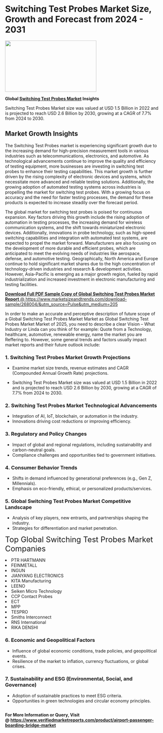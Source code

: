 <H1>Switching Test Probes Market Size, Growth and Forecast from 2024 - 2031</H1><img class="aligncenter size-medium wp-image-584254" src="https://thirdeyenews.in/wp-content/uploads/2024/09/Global-Market-Research-300x168.jpeg" alt="" width="300" height="168" /><p><strong>Global&nbsp;<a href="https://www.marketsizeandtrends.com/download-sample/268004/&amp;utm_source=Pulse&amp;utm_medium=205">Switching Test Probes Market</a> Insights</strong></p><p>Switching Test Probes Market size was valued at USD 1.5 Billion in 2022 and is projected to reach USD 2.6 Billion by 2030, growing at a CAGR of 7.7% from 2024 to 2030.</p><p><h2>Market Growth Insights</h2> <p>The Switching Test Probes market is experiencing significant growth due to the increasing demand for high-precision measurement tools in various industries such as telecommunications, electronics, and automotive. As technological advancements continue to improve the quality and efficiency of testing equipment, more businesses are investing in switching test probes to enhance their testing capabilities. This market growth is further driven by the rising complexity of electronic devices and systems, which necessitate more advanced and reliable testing solutions. Additionally, the growing adoption of automated testing systems across industries is propelling the market for switching test probes. With a growing focus on accuracy and the need for faster testing processes, the demand for these products is expected to increase steadily over the forecast period.</p> <p><a href="#"></a></p> <p>The global market for switching test probes is poised for continuous expansion. Key factors driving this growth include the rising adoption of automation in testing processes, the increasing demand for wireless communication systems, and the shift towards miniaturized electronic devices. Additionally, innovations in probe technology, such as high-speed switching capabilities and integration with automated test systems, are expected to propel the market forward. Manufacturers are also focusing on the development of more durable and efficient probes, which are anticipated to meet the evolving needs of industries like aerospace, defense, and automotive testing. Geographically, North America and Europe continue to hold significant market shares due to the high concentration of technology-driven industries and research & development activities. However, Asia-Pacific is emerging as a major growth region, fueled by rapid industrialization and increased investment in electronic manufacturing and testing facilities.</p> <p><a href="#"></p><p><span class=""><strong>Download Full PDF Sample Copy of Global Switching Test Probes Market Report</strong> @ <a href="https://www.marketsizeandtrends.com/download-sample/268004/&amp;utm_source=Pulse&amp;utm_medium=205" target="_blank">https://www.marketsizeandtrends.com/download-sample/268004/&amp;utm_source=Pulse&amp;utm_medium=205</a></span></p><p>In order to make an accurate and perceptive description of future scope of a Global&nbsp;Switching Test Probes Market Market as Global&nbsp;Switching Test Probes Market Market of 2025, you need to describe a clear Vision &ndash; What Industry or Linda can you think of for example: Quote from a Technology, healthcare, automotive, renewable energy, name the market you are Reffering to. However, some general trends and factors usually impact market reports and their future outlook include:</p><h3>1.&nbsp;<strong>Switching Test Probes Market Growth Projections</strong></h3><ul><li>Examine market size trends, revenue estimates and CAGR (Compounded Annual Growth Rate) projections.</li><li><p>Switching Test Probes Market size was valued at USD 1.5 Billion in 2022 and is projected to reach USD 2.6 Billion by 2030, growing at a CAGR of 7.7% from 2024 to 2030.</p></li></ul><h3>2.&nbsp;<strong>Switching Test Probes Market Technological Advancements</strong></h3><ul><li>Integration of AI, IoT, blockchain, or automation in the industry.</li><li>Innovations driving cost reductions or improving efficiency.</li></ul><h3>3.&nbsp;<strong>Regulatory and Policy Changes</strong></h3><ul><li>Impact of global and regional regulations, including sustainability and carbon-neutral goals.</li><li>Compliance challenges and opportunities tied to government initiatives.</li></ul><h3>4.&nbsp;<strong>Consumer Behavior Trends</strong></h3><ul><li>Shifts in demand influenced by generational preferences (e.g., Gen Z, Millennials).</li><li>Emphasis on eco-friendly, ethical, or personalized products/services.</li></ul><h3>5.&nbsp;<strong>Global Switching Test Probes Market Competitive Landscape</strong></h3><ul><li>Analysis of key players, new entrants, and partnerships shaping the industry.</li><li>Strategies for differentiation and market penetration.</li></ul><p data-pm-slice="1 1 []"><span style="color: inherit; font-family: inherit; font-size: 25px;">Top Global Switching Test Probes Market Companies</span></p><div class="" data-test-id=""><p><li>PTR HARTMANN</li><li> FEINMETALL</li><li> INGUN</li><li> JIANYANG ELECTRONICS</li><li> KITA Manufacturing</li><li> LEENO</li><li> Seiken Micro Technology</li><li> CCP Contact Probes</li><li> ECT</li><li> MPP</li><li> TESPRO</li><li> Smiths Interconnect</li><li> RNS International</li><li> RIKA DENSHI</li></p></div><h3>6.&nbsp;<strong>Economic and Geopolitical Factors</strong></h3><ul><li>Influence of global economic conditions, trade policies, and geopolitical events.</li><li>Resilience of the market to inflation, currency fluctuations, or global crises.</li></ul><h3>7.&nbsp;<strong>Sustainability and ESG (Environmental, Social, and Governance)</strong></h3><ul><li>Adoption of sustainable practices to meet ESG criteria.</li><li>Opportunities in green technologies and circular economy principles.</li></ul><h2><strong style="font-size: 14px;">For More Information or Query, Visit @&nbsp;</strong><a style="background-color: #ffffff; font-size: 14px;" href="https://www.marketsizeandtrends.com/report/switching-test-probes-market/" target="_blank">https://www.verifiedmarketreports.com/product/airport-passenger-boarding-bridge-market</a></h2>
